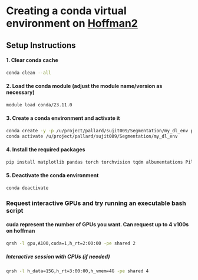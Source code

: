
# Creating a conda virtual environment on [Hoffman2](https://www.hoffman2.idre.ucla.edu/)

## Setup Instructions

#### 1. Clear conda cache
```bash
conda clean --all
```

#### 2. Load the conda module (adjust the module name/version as necessary)
```bash
module load conda/23.11.0
```
#### 3. Create a conda environment and activate it
```bash
conda create -y -p /u/project/pallard/sujit009/Segmentation/my_dl_env python=3.11.6
conda activate /u/project/pallard/sujit009/Segmentation/my_dl_env
```
#### 4. Install the required packages
```bash
pip install matplotlib pandas torch torchvision tqdm albumentations Pillow opencv-python
```
#### 5. Deactivate the conda environment
```bash
conda deactivate
```

### Request interactive GPUs and try running an executable bash script
#### cuda represent the number of GPUs you want. Can request up to 4 v100s on hoffman
```bash
qrsh -l gpu,A100,cuda=1,h_rt=2:00:00 -pe shared 2 
```

##### Interactive session with CPUs (if needed)
```bash
qrsh -l h_data=15G,h_rt=3:00:00,h_vmem=4G -pe shared 4
```


